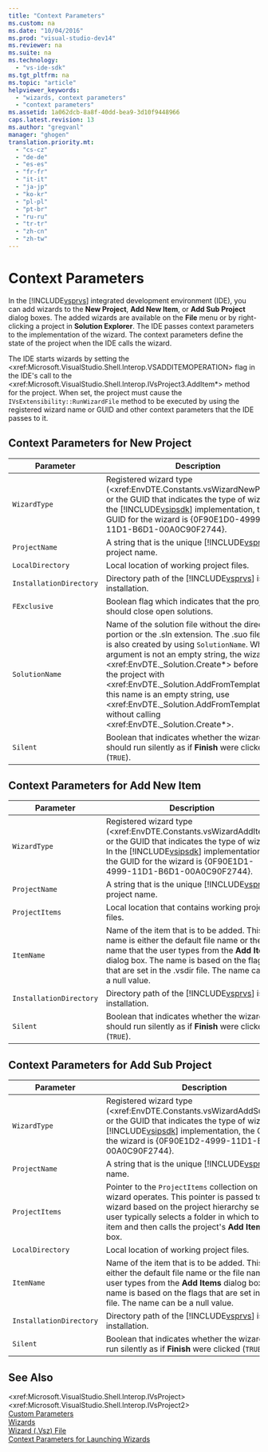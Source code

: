 ```yaml
---
title: "Context Parameters"
ms.custom: na
ms.date: "10/04/2016"
ms.prod: "visual-studio-dev14"
ms.reviewer: na
ms.suite: na
ms.technology: 
  - "vs-ide-sdk"
ms.tgt_pltfrm: na
ms.topic: "article"
helpviewer_keywords: 
  - "wizards, context parameters"
  - "context parameters"
ms.assetid: 1a062dcb-8a8f-40dd-bea9-3d10f9448966
caps.latest.revision: 13
ms.author: "gregvanl"
manager: "ghogen"
translation.priority.mt: 
  - "cs-cz"
  - "de-de"
  - "es-es"
  - "fr-fr"
  - "it-it"
  - "ja-jp"
  - "ko-kr"
  - "pl-pl"
  - "pt-br"
  - "ru-ru"
  - "tr-tr"
  - "zh-cn"
  - "zh-tw"
---
```

# Context Parameters
In the [!INCLUDE[vsprvs](../codequality/includes/vsprvs_md.md)] integrated development environment (IDE), you can add wizards to the **New Project**, **Add New Item**, or **Add Sub Project** dialog boxes. The added wizards are available on the **File** menu or by right-clicking a project in **Solution Explorer**. The IDE passes context parameters to the implementation of the wizard. The context parameters define the state of the project when the IDE calls the wizard.  
  
 The IDE starts wizards by setting the \<xref:Microsoft.VisualStudio.Shell.Interop.VSADDITEMOPERATION> flag in the IDE's call to the \<xref:Microsoft.VisualStudio.Shell.Interop.IVsProject3.AddItem*> method for the project. When set, the project must cause the `IVsExtensibility::RunWizardFile` method to be executed by using the registered wizard name or GUID and other context parameters that the IDE passes to it.  
  
## Context Parameters for New Project  
  
|Parameter|Description|  
|---------------|-----------------|  
|`WizardType`|Registered wizard type (\<xref:EnvDTE.Constants.vsWizardNewProject>) or the GUID that indicates the type of wizard. In the [!INCLUDE[vsipsdk](../extensibility/includes/vsipsdk_md.md)] implementation, the GUID for the wizard is {0F90E1D0-4999-11D1-B6D1-00A0C90F2744}.|  
|`ProjectName`|A string that is the unique [!INCLUDE[vsprvs](../codequality/includes/vsprvs_md.md)] project name.|  
|`LocalDirectory`|Local location of working project files.|  
|`InstallationDirectory`|Directory path of the [!INCLUDE[vsprvs](../codequality/includes/vsprvs_md.md)] is installation.|  
|`FExclusive`|Boolean flag which indicates that the project should close open solutions.|  
|`SolutionName`|Name of the solution file without the directory portion or the .sln extension. The .suo file name is also created by using `SolutionName`. When this argument is not an empty string, the wizard uses \<xref:EnvDTE._Solution.Create*> before adding the project with \<xref:EnvDTE._Solution.AddFromTemplate*>. If this name is an empty string, use \<xref:EnvDTE._Solution.AddFromTemplate*> without calling \<xref:EnvDTE._Solution.Create*>.|  
|`Silent`|Boolean that indicates whether the wizard should run silently as if **Finish** were clicked (`TRUE`).|  
  
## Context Parameters for Add New Item  
  
|Parameter|Description|  
|---------------|-----------------|  
|`WizardType`|Registered wizard type (\<xref:EnvDTE.Constants.vsWizardAddItem>) or the GUID that indicates the type of wizard. In the [!INCLUDE[vsipsdk](../extensibility/includes/vsipsdk_md.md)] implementation, the GUID for the wizard is {0F90E1D1-4999-11D1-B6D1-00A0C90F2744}.|  
|`ProjectName`|A string that is the unique [!INCLUDE[vsprvs](../codequality/includes/vsprvs_md.md)] project name.|  
|`ProjectItems`|Local location that contains working project files.|  
|`ItemName`|Name of the item that is to be added. This name is either the default file name or the file name that the user types from the **Add Items** dialog box. The name is based on the flags that are set in the .vsdir file. The name can be a null value.|  
|`InstallationDirectory`|Directory path of the [!INCLUDE[vsprvs](../codequality/includes/vsprvs_md.md)] is installation.|  
|`Silent`|Boolean that indicates whether the wizard should run silently as if **Finish** were clicked (`TRUE`).|  
  
## Context Parameters for Add Sub Project  
  
|Parameter|Description|  
|---------------|-----------------|  
|`WizardType`|Registered wizard type (\<xref:EnvDTE.Constants.vsWizardAddSubProject>) or the GUID that indicates the type of wizard. In the [!INCLUDE[vsipsdk](../extensibility/includes/vsipsdk_md.md)] implementation, the GUID for the wizard is {0F90E1D2-4999-11D1-B6D1-00A0C90F2744}.|  
|`ProjectName`|A string that is the unique [!INCLUDE[vsprvs](../codequality/includes/vsprvs_md.md)] project name.|  
|`ProjectItems`|Pointer to the `ProjectItems` collection on which the wizard operates. This pointer is passed to the wizard based on the project hierarchy selection. A user typically selects a folder in which to put the item and then calls the project's **Add Item** dialog box.|  
|`LocalDirectory`|Local location of working project files.|  
|`ItemName`|Name of the item that is to be added. This name is either the default file name or the file name that the user types from the **Add Items** dialog box. The name is based on the flags that are set in the .vsdir file. The name can be a null value.|  
|`InstallationDirectory`|Directory path of the [!INCLUDE[vsprvs](../codequality/includes/vsprvs_md.md)] is installation.|  
|`Silent`|Boolean that indicates whether the wizard should run silently as if **Finish** were clicked (`TRUE`).|  
  
## See Also  
 \<xref:Microsoft.VisualStudio.Shell.Interop.IVsProject>   
 \<xref:Microsoft.VisualStudio.Shell.Interop.IVsProject2>   
 [Custom Parameters](../extensibility/custom-parameters.md)   
 [Wizards](../extensibility/wizards.md)   
 [Wizard (.Vsz) File](../extensibility/wizard--.vsz--file.md)   
 [Context Parameters for Launching Wizards](../Topic/Context%20Parameters%20for%20Launching%20Wizards.md)